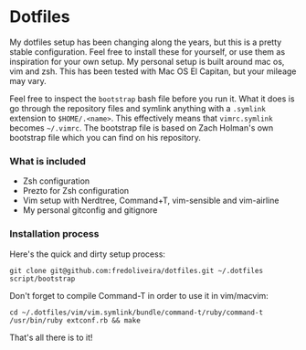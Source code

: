 # Dotfiles

My dotfiles setup has been changing along the years, but this is a pretty stable configuration. Feel free to install these for yourself, or use them as inspiration for your own setup. My personal setup is built around mac os, vim and zsh. This has been tested with Mac OS El Capitan, but your mileage may vary.

Feel free to inspect the `bootstrap` bash file before you run it. What it does is go through the repository files and symlink anything with a `.symlink` extension to `$HOME/.<name>`. This effectively means that `vimrc.symlink` becomes `~/.vimrc`. The bootstrap file is based on Zach Holman's own bootstrap file which you can find on his repository.


### What is included

* Zsh configuration
* Prezto for Zsh configuration
* Vim setup with Nerdtree, Command+T, vim-sensible and vim-airline
* My personal gitconfig and gitignore


### Installation process

Here's the quick and dirty setup process:

```
git clone git@github.com:fredoliveira/dotfiles.git ~/.dotfiles
script/bootstrap
```

Don't forget to compile Command-T in order to use it in vim/macvim:

```
cd ~/.dotfiles/vim/vim.symlink/bundle/command-t/ruby/command-t
/usr/bin/ruby extconf.rb && make
```

That's all there is to it!
